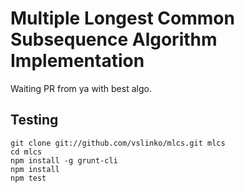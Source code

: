 # Multiple Longest Common Subsequence Algorithm Implementation

Waiting PR from ya with best algo.

## Testing

```shell
git clone git://github.com/vslinko/mlcs.git mlcs
cd mlcs
npm install -g grunt-cli
npm install
npm test
```
